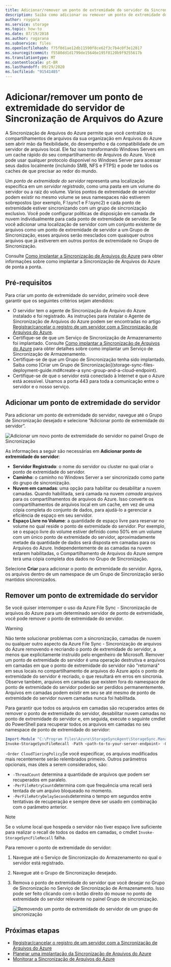 ```yaml
---
title: Adicionar/remover um ponto de extremidade do servidor da Sincronização de Arquivos do Azure | Microsoft Docs
description: Saiba como adicionar ou remover um ponto de extremidade do servidor com Sincronização de Arquivos do Azure. Um ponto de extremidade do servidor é um determinado local em um servidor registrado, como uma pasta em um volume do servidor.
author: roygara
ms.service: storage
ms.topic: how-to
ms.date: 07/19/2018
ms.author: rogarana
ms.subservice: files
ms.openlocfilehash: f75f0d1ae12db11590f8ce62f3c7b4c0f3e12817
ms.sourcegitcommit: f5580dd1d1799de15646e195f0120b9f9255617b
ms.translationtype: MT
ms.contentlocale: pt-BR
ms.lasthandoff: 09/29/2020
ms.locfileid: "91541485"
---
```

# <a name="addremove-an-azure-file-sync-server-endpoint"></a>Adicionar/remover um ponto de extremidade do servidor de Sincronização de Arquivos do Azure
A Sincronização de Arquivos do Azure permite que você centralize os compartilhamentos de arquivos da sua organização em Arquivos do Azure sem abrir mão da flexibilidade, do desempenho e da compatibilidade de um servidor de arquivos local. Ele faz isso transformando Windows Servers em um cache rápido do seu compartilhamento de Arquivos do Azure. Você pode usar qualquer protocolo disponível no Windows Server para acessar seus dados localmente (incluindo SMB, NFS e FTPS) e pode ter todos os caches de que precisar ao redor do mundo.

Um *ponto de extremidade do servidor* representa uma localização específica em um *servidor registrado*, como uma pasta em um volume do servidor ou a raiz do volume. Vários pontos de extremidade de servidor podem existir no mesmo volume se seus namespaces não estiverem sobrepostos (por exemplo, F:\sync1 e F:\sync2) e cada ponto de extremidade estiver sincronizando com um grupo de sincronização exclusivo. Você pode configurar políticas de disposição em camada de nuvem individualmente para cada ponto de extremidade de servidor. Se você adicionar uma localização de servidor com um conjunto existente de arquivos como um ponto de extremidade de servidor a um Grupo de Sincronização, esses arquivos serão mesclados com quaisquer outros arquivos que já estiverem em outros pontos de extremidade no Grupo de Sincronização.

Consulte [Como implantar a Sincronização de Arquivos do Azure](storage-sync-files-deployment-guide.md) para obter informações sobre como implantar a Sincronização de Arquivos do Azure de ponta a ponta.

## <a name="prerequisites"></a>Pré-requisitos
Para criar um ponto de extremidade do servidor, primeiro você deve garantir que os seguintes critérios sejam atendidos: 
- O servidor tem o agente de Sincronização de Arquivo do Azure instalado e foi registrado. As instruções para instalar o Agente de Sincronização de Arquivos do Azure podem ser encontradas no artigo [Registrar/cancelar o registro de um servidor com a Sincronização de Arquivos do Azure](storage-sync-files-server-registration.md). 
- Certifique-se de que um Serviço de Sincronização de Armazenamento foi implantado. Consulte [Como implantar a Sincronização de Arquivos do Azure](storage-sync-files-deployment-guide.md) para obter detalhes sobre como implantar um Serviço de Sincronização de Armazenamento. 
- Certifique-se de que um Grupo de Sincronização tenha sido implantado. Saiba como [Criar um Grupo de Sincronização](storage-sync-files-deployment-guide.md#create-a sync-group-and-a-cloud-endpoint).
- Certifique-se de que o servidor está conectado à Internet e que o Azure está acessível. Usamos a porta 443 para toda a comunicação entre o servidor e o nosso serviço.

## <a name="add-a-server-endpoint"></a>Adicionar um ponto de extremidade do servidor
Para adicionar um ponto de extremidade do servidor, navegue até o Grupo de Sincronização desejado e selecione “Adicionar ponto de extremidade do servidor”.

![Adicionar um novo ponto de extremidade do servidor no painel Grupo de Sincronização](media/storage-sync-files-server-endpoint/add-server-endpoint-1.png)

As informações a seguir são necessárias em **Adicionar ponto de extremidade do servidor**:

- **Servidor Registrado**: o nome do servidor ou cluster no qual criar o ponto de extremidade do servidor.
- **Caminho**: o caminho no Windows Server a ser sincronizado como parte do grupo de sincronização.
- **Nuvem em camadas**: uma opção para habilitar ou desabilitar a nuvem camadas. Quando habilitada, será camada na nuvem *camada* arquivos para os compartilhamentos de arquivos do Azure. Isso converte os compartilhamentos de arquivos local em um cache, em vez de uma cópia completa do conjunto de dados, para ajudá-lo a gerenciar a eficiência de espaço em seu servidor.
- **Espaço Livre no Volume**: a quantidade de espaço livre para reservar no volume no qual reside o ponto de extremidade do servidor. Por exemplo, se o espaço livre do volume estiver definido como 50% em um volume com um único ponto de extremidade do servidor, aproximadamente metade da quantidade de dados será disposta em camadas para os Arquivos do Azure. Independentemente de as camadas na nuvem estarem habilitadas, o Compartilhamento de Arquivos do Azure sempre terá uma cópia completa dos dados no Grupo de Sincronização.

Selecione **Criar** para adicionar o ponto de extremidade do servidor. Agora, os arquivos dentro de um namespace de um Grupo de Sincronização serão mantidos sincronizados. 

## <a name="remove-a-server-endpoint"></a>Remover um ponto de extremidade do servidor
Se você quiser interromper o uso da Azure File Sync - Sincronização de arquivos do Azure para um determinado servidor de ponto de extremidade, você pode remover o ponto de extremidade do servidor. 

> [!Warning]  
> Não tente solucionar problemas com a sincronização, camadas de nuvem ou qualquer outro aspecto da Azure File Sync - Sincronização de arquivos do Azure removendo e recriando o ponto de extremidade do servidor, a menos que explicitamente instruído pelo engenheiro de Microsoft. Remover um ponto de extremidade do servidor é uma operação destrutiva e arquivos em camadas em que o ponto de extremidade do servidor não "retornará" em seus locais no compartilhamento de arquivos do Azure após o ponto de extremidade do servidor é recriado, o que resultará em erros em sincronia. Observe também, arquivos em camadas que existem fora do namespace de ponto de extremidade do servidor poderão ser perdidos permanentemente. Arquivos em camadas podem existir em seu se até mesmo de ponto de extremidade do servidor nuvem camadas nunca foi habilitada.

Para garantir que todos os arquivos em camadas são recuperados antes de remover o ponto de extremidade do servidor, desabilitar nuvem camadas no ponto de extremidade do servidor e, em seguida, execute o seguinte cmdlet do PowerShell para recuperar todos os arquivos em camadas no seu namespace de ponto de extremidade do servidor:

```PowerShell
Import-Module "C:\Program Files\Azure\StorageSyncAgent\StorageSync.Management.ServerCmdlets.dll"
Invoke-StorageSyncFileRecall -Path <path-to-to-your-server-endpoint> -Order CloudTieringPolicy
```
`-Order CloudTieringPolicy`Se você especificar, os arquivos modificados mais recentemente serão relembrados primeiro.
Outros parâmetros opcionais, mas úteis a serem considerados, são:
* `-ThreadCount` determina a quantidade de arquivos que podem ser recuperados em paralelo.
* `-PerFileRetryCount`determina com que frequência uma recall será tentada de um arquivo bloqueado no momento.
* `-PerFileRetryDelaySeconds`determina o tempo em segundos entre tentativas de recuperação e sempre deve ser usado em combinação com o parâmetro anterior.

> [!Note]  
> Se o volume local que hospeda o servidor não tiver espaço livre suficiente para realizar o recall de todos os dados em camadas, o cmdlet `Invoke-StorageSyncFileRecall` falha.  

Para remover o ponto de extremidade do servidor:

1. Navegue até o Serviço de Sincronização do Armazenamento no qual o servidor está registrado.
2. Navegue até o Grupo de Sincronização desejado.
3. Remova o ponto de extremidade do servidor que você desejar no Grupo de Sincronização no Serviço de Sincronização de Armazenamento. Isso pode ser feito clicando com o botão direito do mouse no ponto de extremidade do servidor relevante no painel Grupo de sincronização.

    ![Removendo um ponto de extremidade do servidor de um grupo de sincronização](media/storage-sync-files-server-endpoint/remove-server-endpoint-1.png)

## <a name="next-steps"></a>Próximas etapas
- [Registrar/cancelar o registro de um servidor com a Sincronização de Arquivos do Azure](storage-sync-files-server-registration.md)
- [Planejar uma implantação da Sincronização de Arquivos do Azure](storage-sync-files-planning.md)
- [Monitorar a Sincronização de Arquivos do Azure](storage-sync-files-monitoring.md)
